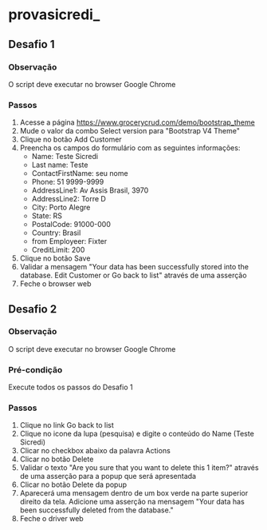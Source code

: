 # provasicredi_

## Desafio 1 
### Observação
O script deve executar no browser Google Chrome
### Passos
1. Acesse a página https://www.grocerycrud.com/demo/bootstrap_theme
2. Mude o valor da combo Select version para "Bootstrap V4 Theme"
3. Clique no botão Add Customer
4. Preencha os campos do formulário com as seguintes informações:
    * Name: Teste Sicredi
    * Last name: Teste
    * ContactFirstName: seu nome
    * Phone: 51 9999-9999
    * AddressLine1: Av Assis Brasil, 3970
    * AddressLine2: Torre D
    * City: Porto Alegre
    * State: RS
    * PostalCode: 91000-000
    * Country: Brasil
    * from Employeer: Fixter
    * CreditLimit: 200
5. Clique no botão Save
6. Validar a mensagem "Your data has been successfully stored into the database. Edit Customer or Go
back to list" através de uma asserção
7. Feche o browser web

## Desafio 2
### Observação
O script deve executar no browser Google Chrome
### Pré-condição
Execute todos os passos do Desafio 1
### Passos
1. Clique no link Go back to list
2. Clique no icone da lupa (pesquisa) e digite o conteúdo do Name (Teste Sicredi)
3. Clicar no checkbox abaixo da palavra Actions
4. Clicar no botão Delete
5. Validar o texto "Are you sure that you want to delete this 1 item?" através de uma asserção para a
popup que será apresentada
6. Clicar no botão Delete da popup
7. Aparecerá uma mensagem dentro de um box verde na parte superior direito da tela. Adicione uma
asserção na mensagem "Your data has been successfully deleted from the database."
8. Feche o driver web
